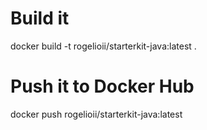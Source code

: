# Build it 
docker build -t rogelioii/starterkit-java:latest .

# Push it to Docker Hub
docker push rogelioii/starterkit-java:latest